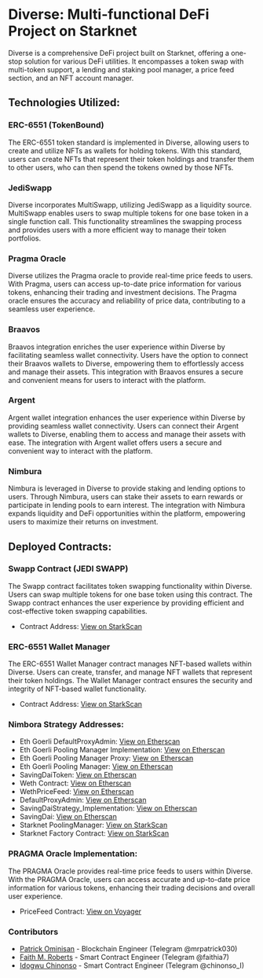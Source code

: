 # Diverse: Multi-functional DeFi Project on Starknet

Diverse is a comprehensive DeFi project built on Starknet, offering a one-stop solution for various DeFi utilities. It encompasses a token swap with multi-token support, a lending and staking pool manager, a price feed section, and an NFT account manager.

## Technologies Utilized:

### ERC-6551 (TokenBound)

The ERC-6551 token standard is implemented in Diverse, allowing users to create and utilize NFTs as wallets for holding tokens. With this standard, users can create NFTs that represent their token holdings and transfer them to other users, who can then spend the tokens owned by those NFTs.

### JediSwapp

Diverse incorporates MultiSwapp, utilizing JediSwapp as a liquidity source. MultiSwapp enables users to swap multiple tokens for one base token in a single function call. This functionality streamlines the swapping process and provides users with a more efficient way to manage their token portfolios.

### Pragma Oracle

Diverse utilizes the Pragma oracle to provide real-time price feeds to users. With Pragma, users can access up-to-date price information for various tokens, enhancing their trading and investment decisions. The Pragma oracle ensures the accuracy and reliability of price data, contributing to a seamless user experience.

### Braavos

Braavos integration enriches the user experience within Diverse by facilitating seamless wallet connectivity. Users have the option to connect their Braavos wallets to Diverse, empowering them to effortlessly access and manage their assets. This integration with Braavos ensures a secure and convenient means for users to interact with the platform.

### Argent

Argent wallet integration enhances the user experience within Diverse by providing seamless wallet connectivity. Users can connect their Argent wallets to Diverse, enabling them to access and manage their assets with ease. The integration with Argent wallet offers users a secure and convenient way to interact with the platform.

### Nimbura

Nimbura is leveraged in Diverse to provide staking and lending options to users. Through Nimbura, users can stake their assets to earn rewards or participate in lending pools to earn interest. The integration with Nimbura expands liquidity and DeFi opportunities within the platform, empowering users to maximize their returns on investment.

## Deployed Contracts:

### Swapp Contract (JEDI SWAPP)

The Swapp contract facilitates token swapping functionality within Diverse. Users can swap multiple tokens for one base token using this contract. The Swapp contract enhances the user experience by providing efficient and cost-effective token swapping capabilities.

- Contract Address: [View on StarkScan](https://testnet.starkscan.co/contract/0x06db8567aafdfe4c70f747d8cda2911401f433da54930ebcdc66248e7dba34a0)

### ERC-6551 Wallet Manager

The ERC-6551 Wallet Manager contract manages NFT-based wallets within Diverse. Users can create, transfer, and manage NFT wallets that represent their token holdings. The Wallet Manager contract ensures the security and integrity of NFT-based wallet functionality.

- Contract Address: [View on StarkScan](https://testnet.starkscan.co/contract/0x05ce86092d32dc61e706674f15228f552fbc0c5f07f26f7d2151b183c4f9afaf)

### Nimbora Strategy Addresses:

- Eth Goerli DefaultProxyAdmin: [View on Etherscan](https://goerli.etherscan.io/address/0xA72C18e208AfdE40F239780C1672A60c6518E6A7)
- Eth Goerli Pooling Manager Implementation: [View on Etherscan](https://goerli.etherscan.io/address/0xb91f7e37825996845C5043eAB96EadFFa1ddFe29)
- Eth Goerli Pooling Manager Proxy: [View on Etherscan](https://goerli.etherscan.io/address/0x1468833C722a853F7F27B1e4f58A14B22dbbb7Ac)
- Eth Goerli Pooling Manager: [View on Etherscan](https://goerli.etherscan.io/address/0x1468833C722a853F7F27B1e4f58A14B22dbbb7Ac)
- SavingDaiToken: [View on Etherscan](https://goerli.etherscan.io/address/0x01E98c136d661b2287d5335E23CD2643c98C43c5)
- Weth Contract: [View on Etherscan](https://goerli.etherscan.io/address/0x9fC0C8851c664B565b248315002eC7CE8c4aE31a)
- WethPriceFeed: [View on Etherscan](https://goerli.etherscan.io/address/0xA9e2B716B4C5Ac3D8eA69701c9f2C7a97345db47)
- DefaultProxyAdmin: [View on Etherscan](https://goerli.etherscan.io/address/0xA72C18e208AfdE40F239780C1672A60c6518E6A7)
- SavingDaiStrategy_Implementation: [View on Etherscan](https://goerli.etherscan.io/address/0x2c2Ff62624f3E7aCA3C337a843DeDae4bC485837)
- SavingDai: [View on Etherscan](https://goerli.etherscan.io/address/0x5a79C73d77Ec9c376D2471331a9A08B3A2fc6ad4)
- Starknet PoolingManager: [View on StarkScan](https://testnet.starkscan.co/contract/0x4d4d71f62110bde88904d69a1501472bbf68e79acdf4016c4f3e76b71b85a39)
- Starknet Factory Contract: [View on StarkScan](https://testnet.starkscan.co/contract/0x7783e47d0ad1c04c8d2604be67f72196d5b162d4d549e88ed8f9231d5282930)

### PRAGMA Oracle Implementation:

The PRAGMA Oracle provides real-time price feeds to users within Diverse. With the PRAGMA Oracle, users can access accurate and up-to-date price information for various tokens, enhancing their trading decisions and overall user experience.

- PriceFeed Contract: [View on Voyager](https://goerli.voyager.online/contract/0x01b2bd8f05940bf95f2eae9a02fcd8f283c02ace54e9af68670349c3f16d4d55)

### Contributors

- [Patrick Ominisan](https://github.com/mrpatrick030) - Blockchain Engineer (Telegram @mrpatrick030)
- [Faith M. Roberts](https://github.com/faytey) - Smart Contract Engineer (Telegram @faithia7)
- [Idogwu Chinonso](https://github.com/Nonnyjoe) - Smart Contract Engineer (Telegram @chinonso_I)
